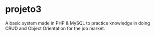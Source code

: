 # projeto3
A basic system made in PHP & MySQL to practice knowledge in doing CRUD and Object Orientation for the job market.

